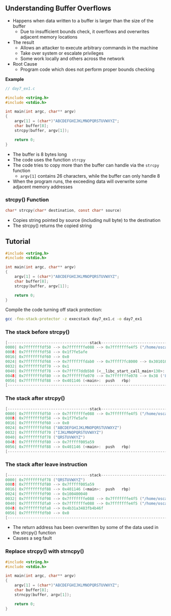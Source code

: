 ## Understanding Buffer Overflows
- Happens when data written to a buffer is larger than the size of the buffer
	- Due to insufficient bounds check, it overflows and overwrites adjacent memory locations
- The result
	- Allows an attacker to execute arbitrary commands in the machine
	- Take over system or escalate privileges
	- Some work locally and others across the network
- Root Cause
	- Program code which does not perform proper bounds checking

**Example**
```c
// day7_ex1.c

#include <string.h>
#include <stdio.h>

int main(int argc, char** argv)
{
	argv[1] = (char*)"ABCDEFGHIJKLMNOPQRSTUVWXYZ";
	char buffer[8];
	strcpy(buffer, argv[1]);

	return 0;
}
```

- The buffer is 8 bytes long
- The code uses the function `strcpy`
- The code tries to copy more than the buffer can handle via the `strcpy` function
	- `argv[1]` contains 26 characters, while the buffer can only handle 8
- When the program runs, the exceeding data will overwrite some adjacent memory addresses

### strcpy() Function
```c
char* strcpy(char* destination, const char* source)
```
- Copies string pointed by source (including null byte) to the destination
- The strcpy() returns the copied string


## Tutorial
```c
#include <string.h>
#include <stdio.h>

int main(int argc, char** argv)
{
	argv[1] = (char*)"ABCDEFGHIJKLMNOPQRSTUVWXYZ";
	char buffer[8];
	strcpy(buffer, argv[1]);

	return 0;
}
```

Compile the code turning off stack protection:
```sh
gcc -fno-stack-protector -z execstack day7_ex1.c -o day7_ex1
```


### The stack before strcpy()
```c
[------------------------------------stack-------------------------------------]
0000| 0x7fffffffdf50 --> 0x7fffffffe088 --> 0x7fffffffe4f5 ("/home/oscar/Documents/bsc-cyber/csao/0x0008/day7_ex1")
0008| 0x7fffffffdf58 --> 0x1f7fe5afe
0016| 0x7fffffffdf60 --> 0x0
0024| 0x7fffffffdf68 --> 0x7ffff7ffdab0 --> 0x7ffff7fc8000 --> 0x3010102464c457f
0032| 0x7fffffffdf70 --> 0x1
0040| 0x7fffffffdf78 --> 0x7ffff7ddb5b0 (<__libc_start_call_main+130>:	mov    edi,eax)
0048| 0x7fffffffdf80 --> 0x7fffffffe070 --> 0x7fffffffe078 --> 0x38 ('8')
0056| 0x7fffffffdf88 --> 0x401146 (<main>:	push   rbp)
[------------------------------------------------------------------------------]
```

### The stack after strcpy()
```c
[------------------------------------stack-------------------------------------]
0000| 0x7fffffffdf50 --> 0x7fffffffe088 --> 0x7fffffffe4f5 ("/home/oscar/Documents/bsc-cyber/csao/0x0008/day7_ex1")
0008| 0x7fffffffdf58 --> 0x1f7fe5afe
0016| 0x7fffffffdf60 --> 0x0
0024| 0x7fffffffdf68 ("ABCDEFGHIJKLMNOPQRSTUVWXYZ")
0032| 0x7fffffffdf70 ("IJKLMNOPQRSTUVWXYZ")
0040| 0x7fffffffdf78 ("QRSTUVWXYZ")
0048| 0x7fffffffdf80 --> 0x7fffff005a59
0056| 0x7fffffffdf88 --> 0x401146 (<main>:	push   rbp)
[------------------------------------------------------------------------------]
```

### The stack after leave instruction
```c
[------------------------------------stack-------------------------------------]
0000| 0x7fffffffdf78 ("QRSTUVWXYZ")
0008| 0x7fffffffdf80 --> 0x7fffff005a59
0016| 0x7fffffffdf88 --> 0x401146 (<main>:	push   rbp)
0024| 0x7fffffffdf90 --> 0x100400040
0032| 0x7fffffffdf98 --> 0x7fffffffe088 --> 0x7fffffffe4f5 ("/home/oscar/Documents/bsc-cyber/csao/0x0008/day7_ex1")
0040| 0x7fffffffdfa0 --> 0x7fffffffe088 --> 0x7fffffffe4f5 ("/home/oscar/Documents/bsc-cyber/csao/0x0008/day7_ex1")
0048| 0x7fffffffdfa8 --> 0x4b31a3483fb4b46f
0056| 0x7fffffffdfb0 --> 0x0
[------------------------------------------------------------------------------]
```

- The return address has been overwritten by some of the data used in the strcpy() function
- Causes a seg fault


### Replace strcpy() with strncpy()
```c
#include <string.h>
#include <stdio.h>

int main(int argc, char** argv)
{
	argv[1] = (char*)"ABCDEFGHIJKLMNOPQRSTUVWXYZ";
	char buffer[8];
	strncpy(buffer, argv[1]);

	return 0;
}
```